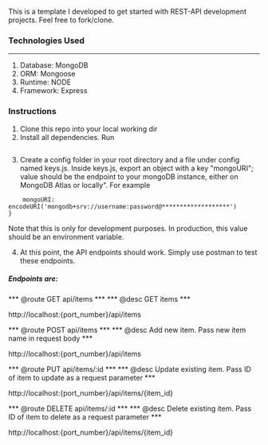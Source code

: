 This is a template I developed to get started with REST-API development projects. Feel free to fork/clone.

### Technologies Used
----------------------

1. Database: MongoDB
2. ORM: Mongoose
3. Runtime: NODE
4. Framework: Express

### Instructions

1. Clone this repo into your local working dir
2. Install all dependencies. Run

```npm install
```

3. Create a config folder in your root directory and a file under config named keys.js. Inside keys.js, export an object with a key "mongoURI"; value should be the endpoint to your mongoDB instance, either on MongoDB Atlas or locally". For example

```module.exports = {
    mongoURI: encodeURI('mongodb+srv://username:password@*******************')
}
```
Note that this is only for development purposes. In production, this value should be an environment variable.

4. At this point, the API endpoints should work. Simply use postman to test these endpoints. 

##### Endpoints are:

*** @route GET api/items ***
*** @desc GET items ***

http://localhost:{port_number}/api/items



*** @route POST api/items ***
*** @desc Add new item. Pass new item name in request body ***

http://localhost:{port_number}/api/items


*** @route PUT api/items/:id ***
*** @desc Update existing item. Pass ID of item to update as a request parameter ***

http://localhost:{port_number}/api/items/{item_id}


*** @route DELETE api/items/:id ***
*** @desc Delete existing item. Pass ID of item to delete as a request parameter ***

http://localhost:{port_number}/api/items/{item_id}



